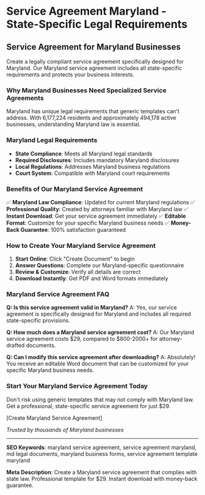# Service Agreement Maryland - State-Specific Legal Requirements

## Service Agreement for Maryland Businesses

Create a legally compliant service agreement specifically designed for Maryland. Our Maryland service agreement includes all state-specific requirements and protects your business interests.

### Why Maryland Businesses Need Specialized Service Agreements

Maryland has unique legal requirements that generic templates can't address. With 6,177,224 residents and approximately 494,178 active businesses, understanding Maryland law is essential.

### Maryland Legal Requirements

- **State Compliance**: Meets all Maryland legal standards
- **Required Disclosures**: Includes mandatory Maryland disclosures
- **Local Regulations**: Addresses Maryland business regulations
- **Court System**: Compatible with Maryland court requirements

### Benefits of Our Maryland Service Agreement

✅ **Maryland Law Compliance**: Updated for current Maryland regulations
✅ **Professional Quality**: Created by attorneys familiar with Maryland law
✅ **Instant Download**: Get your service agreement immediately
✅ **Editable Format**: Customize for your specific Maryland business needs
✅ **Money-Back Guarantee**: 100% satisfaction guaranteed

### How to Create Your Maryland Service Agreement

1. **Start Online**: Click "Create Document" to begin
2. **Answer Questions**: Complete our Maryland-specific questionnaire
3. **Review & Customize**: Verify all details are correct
4. **Download Instantly**: Get PDF and Word formats immediately

### Maryland Service Agreement FAQ

**Q: Is this service agreement valid in Maryland?**
A: Yes, our service agreement is specifically designed for Maryland and includes all required state-specific provisions.

**Q: How much does a Maryland service agreement cost?**
A: Our Maryland service agreement costs $29, compared to $800-2000+ for attorney-drafted documents.

**Q: Can I modify this service agreement after downloading?**
A: Absolutely! You receive an editable Word document that can be customized for your specific Maryland business needs.

### Start Your Maryland Service Agreement Today

Don't risk using generic templates that may not comply with Maryland law. Get a professional, state-specific service agreement for just $29.

[Create Maryland Service Agreement]

_Trusted by thousands of Maryland businesses_

---

**SEO Keywords**: maryland service agreement, service agreement maryland, md legal documents, maryland business forms, service agreement template maryland

**Meta Description**: Create a Maryland service agreement that complies with state law. Professional template for $29. Instant download with money-back guarantee.
